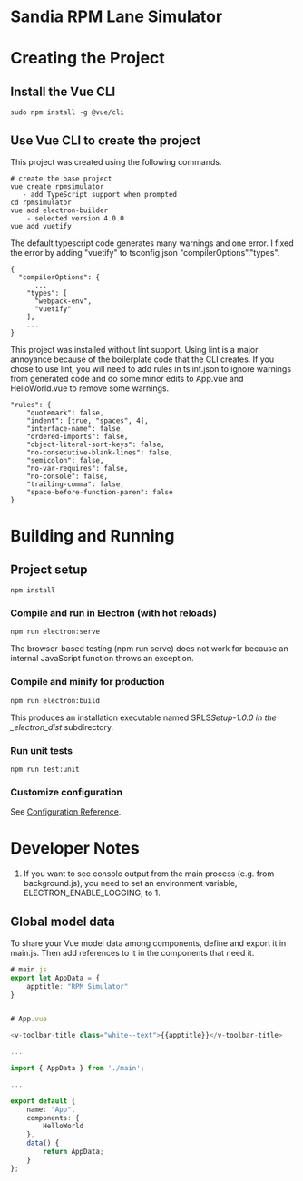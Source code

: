# Sandia RPM Lane Simulator

# Creating the Project

## Install the Vue CLI

```
sudo npm install -g @vue/cli
```

## Use Vue CLI to create the project

This project was created using the following commands.

```
# create the base project
vue create rpmsimulator
   - add TypeScript support when prompted
cd rpmsimulator
vue add electron-builder
    - selected version 4.0.0
vue add vuetify
```

The default typescript code generates many warnings and one error. I fixed the error by adding "vuetify" to tsconfig.json "compilerOptions"."types".

```
{
  "compilerOptions": {
      ...
    "types": [
      "webpack-env",
      "vuetify"
    ],
    ...
}
```

This project was installed without lint support. Using lint is a major annoyance because of the boilerplate code that the CLI creates. If you chose to use lint, you will need to add rules in tslint.json to ignore warnings from generated code and do some minor edits to App.vue and HelloWorld.vue to remove some warnings.

```
"rules": {
    "quotemark": false,
    "indent": [true, "spaces", 4],
    "interface-name": false,
    "ordered-imports": false,
    "object-literal-sort-keys": false,
    "no-consecutive-blank-lines": false,
    "semicolon": false,
    "no-var-requires": false,
    "no-console": false,
    "trailing-comma": false,
    "space-before-function-paren": false
}

```

# Building and Running

## Project setup

```
npm install
```

### Compile and run in Electron (with hot reloads)

```
npm run electron:serve
```

The browser-based testing (npm run serve) does not work for because an
internal JavaScript function throws an exception.

### Compile and minify for production

```
npm run electron:build
```

This produces an installation executable named SRLS*Setup-1.0.0 in the \_electron_dist* subdirectory.

### Run unit tests

```
npm run test:unit
```

### Customize configuration

See [Configuration Reference](https://cli.vuejs.org/config/).

# Developer Notes

1.  If you want to see console output from the main process (e.g. from background.js), you
    need to set an environment variable, ELECTRON_ENABLE_LOGGING, to 1.

## Global model data

To share your Vue model data among components, define and export it in main.js. Then add references to it in the components that need it.

```typescript
# main.js
export let AppData = {
    apptitle: "RPM Simulator"
}


# App.vue

<v-toolbar-title class="white--text">{{apptitle}}</v-toolbar-title>

...

import { AppData } from './main';

...

export default {
    name: "App",
    components: {
        HelloWorld
    },
    data() {
        return AppData;
    }
};


```
